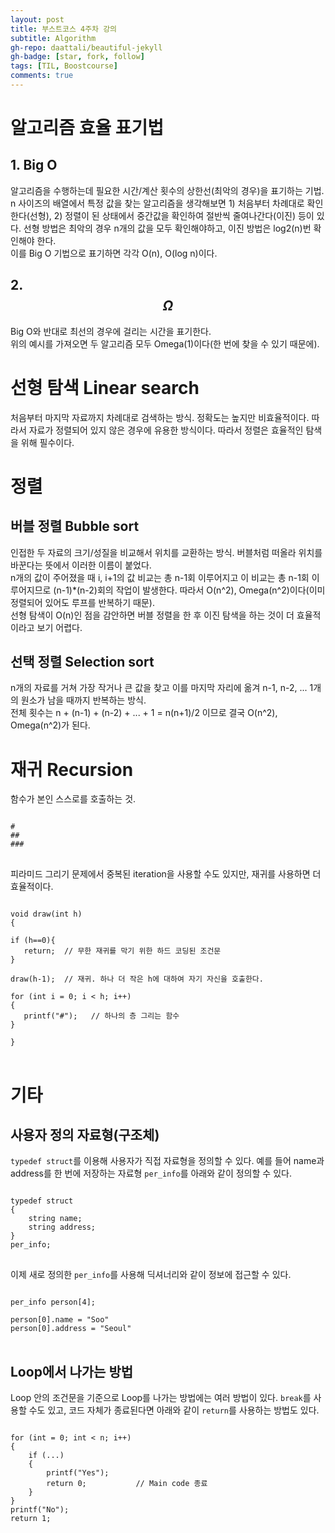 ```yaml
---
layout: post
title: 부스트코스 4주차 강의
subtitle: Algorithm
gh-repo: daattali/beautiful-jekyll
gh-badge: [star, fork, follow]
tags: [TIL, Boostcourse]
comments: true
---
```


# 알고리즘 효율 표기법
## 1. Big O
알고리즘을 수행하는데 필요한 시간/계산 횟수의 상한선(최악의 경우)을 표기하는 기법.  
n 사이즈의 배열에서 특정 값을 찾는 알고리즘을 생각해보면 1) 처음부터 차례대로 확인한다(선형), 
2) 정렬이 된 상태에서 중간값을 확인하여 절반씩 줄여나간다(이진) 등이 있다.
선형 방법은 최악의 경우 n개의 값을 모두 확인해야하고, 이진 방법은 log2(n)번 확인해야 한다.  
이를 Big O 기법으로 표기하면 각각 O(n), O(log n)이다.
   
## 2. $$ \Omega $$
Big O와 반대로 최선의 경우에 걸리는 시간을 표기한다.  
위의 예시를 가져오면 두 알고리즘 모두 Omega(1)이다(한 번에 찾을 수 있기 때문에).

# 선형 탐색 Linear search
처음부터 마지막 자료까지 차례대로 검색하는 방식. 정확도는 높지만 비효율적이다. 따라서 자료가 정렬되어 있지 않은 경우에 유용한 방식이다.
따라서 정렬은 효율적인 탐색을 위해 필수이다.

# 정렬
## 버블 정렬 Bubble sort
인접한 두 자료의 크기/성질을 비교해서 위치를 교환하는 방식. 버블처럼 떠올라 위치를 바꾼다는 뜻에서 이러한 이름이 붙었다.  
n개의 값이 주어졌을 때 i, i+1의 값 비교는 총 n-1회 이루어지고 이 비교는 총 n-1회 이루어지므로 (n-1)*(n-2)회의 작업이 발생한다. 따라서 O(n^2), Omega(n^2)이다(이미 정렬되어 있어도 루프를 반복하기 때문).  
선형 탐색이 O(n)인 점을 감안하면 버블 정렬을 한 후 이진 탐색을 하는 것이 더 효율적이라고 보기 어렵다.

## 선택 정렬 Selection sort
n개의 자료를 거쳐 가장 작거나 큰 값을 찾고 이를 마지막 자리에 옮겨 n-1, n-2, ... 1개의 원소가 남을 때까지 반복하는 방식.  
전체 횟수는 n + (n-1) + (n-2) + ... + 1 = n(n+1)/2 이므로 결국 O(n^2), Omega(n^2)가 된다.

# 재귀 Recursion
함수가 본인 스스로를 호출하는 것.   
<pre>
<code>
#
##
###
</code>
</pre>
피라미드 그리기 문제에서 중복된 iteration을 사용할 수도 있지만, 재귀를 사용하면 더 효율적이다.
<pre>
<code>
void draw(int h)
{

if (h==0){
   return;  // 무한 재귀를 막기 위한 하드 코딩된 조건문
}

draw(h-1);  // 재귀. 하나 더 작은 h에 대하여 자기 자신을 호출한다.

for (int i = 0; i < h; i++)
{
   printf("#");   // 하나의 층 그리는 함수
}

}
</code>
</pre>


# 기타
## 사용자 정의 자료형(구조체)
<code>typedef struct</code>를 이용해 사용자가 직접 자료형을 정의할 수 있다. 예를 들어 name과 address를 한 번에 저장하는 자료형 <code>per_info</code>를 아래와 같이 정의할 수 있다.
<pre>
<code>
typedef struct
{
    string name;
    string address;
}
per_info;
</code>
</pre>
이제 새로 정의한 <code>per_info</code>를 사용해 딕셔너리와 같이 정보에 접근할 수 있다.
<pre>
<code>
per_info person[4];

person[0].name = "Soo"
person[0].address = "Seoul"
</code>
</pre>

## Loop에서 나가는 방법
Loop 안의 조건문을 기준으로 Loop를 나가는 방법에는 여러 방법이 있다.
<code>break</code>를 사용할 수도 있고, 코드 자체가 종료된다면 아래와 같이 <code>return</code>를 사용하는 방법도 있다.
<pre>
<code>
for (int = 0; int < n; i++)
{
    if (...)
    {
        printf("Yes");
        return 0;           // Main code 종료
    }
}
printf("No");
return 1;
</code>
</pre>
